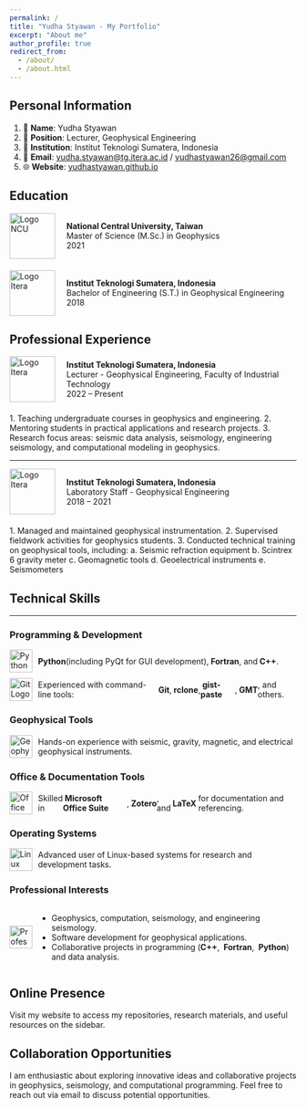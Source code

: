 ```yaml
---
permalink: /
title: "Yudha Styawan - My Portfolio"
excerpt: "About me"
author_profile: true
redirect_from: 
  - /about/
  - /about.html
---
```


Personal Information
------
1. 👤 **Name**: Yudha Styawan
2. 💼 **Position**: Lecturer, Geophysical Engineering
3. 🏫 **Institution**: Institut Teknologi Sumatera, Indonesia
4. 📧 **Email**: yudha.styawan@tg.itera.ac.id / yudhastyawan26@gmail.com
5. 🌐 **Website**: [yudhastyawan.github.io](https://yudhastyawan.github.io)

Education
------

<div style="display: flex; align-items: center; margin-bottom: 20px;">
  <img src="https://upload.wikimedia.org/wikipedia/commons/thumb/3/3a/NCULogo.svg/1200px-NCULogo.svg.png" alt="Logo NCU" style="width: 80px; height: auto; margin-right: 20px;">
  <div>
    <strong>National Central University, Taiwan</strong><br>
    Master of Science (M.Sc.) in Geophysics<br>
    2021
  </div>
</div>

<div style="display: flex; align-items: center; margin-bottom: 20px;">
  <img src="https://upload.wikimedia.org/wikipedia/commons/e/ef/Logo_ITERA.png" alt="Logo Itera" style="width: 80px; height: auto; margin-right: 20px;">
  <div>
    <strong>Institut Teknologi Sumatera, Indonesia</strong><br>
    Bachelor of Engineering (S.T.) in Geophysical Engineering<br>
    2018
  </div>
</div>

Professional Experience
------
<div style="display: flex; align-items: center; margin-bottom: 20px;">
  <img src="https://upload.wikimedia.org/wikipedia/commons/e/ef/Logo_ITERA.png" alt="Logo Itera" style="width: 80px; height: auto; margin-right: 20px;">
  <div>
    <strong>Institut Teknologi Sumatera, Indonesia</strong><br>
    Lecturer - Geophysical Engineering, Faculty of Industrial Technology<br>
    2022 – Present
  </div>
</div>
1. Teaching undergraduate courses in geophysics and engineering.
2. Mentoring students in practical applications and research projects.
3. Research focus areas: seismic data analysis, seismology, engineering seismology, and computational modeling in geophysics.

---

<div style="display: flex; align-items: center; margin-bottom: 20px;">
  <img src="https://upload.wikimedia.org/wikipedia/commons/e/ef/Logo_ITERA.png" alt="Logo Itera" style="width: 80px; height: auto; margin-right: 20px;">
  <div>
    <strong>Institut Teknologi Sumatera, Indonesia</strong><br>
    Laboratory Staff - Geophysical Engineering<br>
    2018 – 2021
  </div>
</div>
1. Managed and maintained geophysical instrumentation.
2. Supervised fieldwork activities for geophysics students.
3. Conducted technical training on geophysical tools, including:
	a. Seismic refraction equipment
	b. Scintrex 6 gravity meter
	c. Geomagnetic tools
	d. Geoelectrical instruments
	e. Seismometers


## Technical Skills
------

### Programming & Development
<div style="display: flex; align-items: center; margin-bottom: 10px;">
  <img src="https://upload.wikimedia.org/wikipedia/commons/c/c3/Python-logo-notext.svg" alt="Python Logo" style="width: 40px; height: auto; margin-right: 10px;">
  <strong>Python</strong> (including PyQt for GUI development), <strong>&nbsp;Fortran</strong>, and <strong>&nbsp;C++</strong>.
</div>
<div style="display: flex; align-items: center; margin-bottom: 10px;">
  <img src="https://upload.wikimedia.org/wikipedia/commons/e/e0/Git-logo.svg" alt="Git Logo" style="width: 40px; height: auto; margin-right: 10px;">
  Experienced with command-line tools: <strong>&nbsp;Git</strong>, <strong>&nbsp;rclone</strong>, <strong>&nbsp;gist-paste</strong>, <strong>&nbsp;GMT</strong>, and others.
</div>

### Geophysical Tools
<div style="display: flex; align-items: center; margin-bottom: 10px;">
  <img src="https://cdn-icons-png.flaticon.com/512/9443/9443153.png" alt="Geophysical Tools Icon" style="width: 40px; height: auto; margin-right: 10px;">
  Hands-on experience with seismic, gravity, magnetic, and electrical geophysical instruments.
</div>

### Office & Documentation Tools
<div style="display: flex; align-items: center; margin-bottom: 10px;">
  <img src="https://upload.wikimedia.org/wikipedia/commons/thumb/0/0c/Microsoft_Office_logo_%282013%E2%80%932019%29.svg/1200px-Microsoft_Office_logo_%282013%E2%80%932019%29.svg.png" alt="Office Tools Logo" style="width: 40px; height: auto; margin-right: 10px;">
  Skilled in <strong>&nbsp;Microsoft Office Suite</strong>, <strong>&nbsp;Zotero</strong>, and <strong>&nbsp;LaTeX&nbsp;</strong> for documentation and referencing.
</div>

### Operating Systems
<div style="display: flex; align-items: center; margin-bottom: 10px;">
  <img src="https://upload.wikimedia.org/wikipedia/commons/a/af/Tux.png" alt="Linux Logo" style="width: 40px; height: auto; margin-right: 10px;">
  Advanced user of Linux-based systems for research and development tasks.
</div>

### Professional Interests
<div style="display: flex; align-items: center; margin-bottom: 10px;">
  <img src="https://cdn-icons-png.flaticon.com/512/10898/10898109.png" alt="Professional Interests Icon" style="width: 40px; height: auto; margin-right: 10px;">
  <ul>
    <li>Geophysics, computation, seismology, and engineering seismology.</li>
    <li>Software development for geophysical applications.</li>
    <li>Collaborative projects in programming (<strong>C++</strong>, <strong>&nbsp;Fortran</strong>, <strong>&nbsp;Python</strong>) and data analysis.</li>
  </ul>
</div>


Online Presence
------
Visit my website to access my repositories, research materials, and useful resources on the sidebar.

Collaboration Opportunities
------
I am enthusiastic about exploring innovative ideas and collaborative projects in geophysics, seismology, and computational programming. Feel free to reach out via email to discuss potential opportunities.
